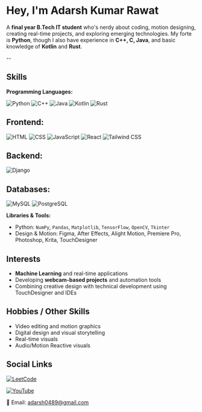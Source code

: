 # Hey, I'm Adarsh Kumar Rawat
A **final year B.Tech IT student** who's nerdy about coding, motion designing, creating real-time projects, and exploring emerging technologies. My forte is **Python**, though I also have experience in **C++, C, Java**, and basic knowledge of **Kotlin** and **Rust**.  

--

##  Skills

**Programming Languages:**  

![Python](https://img.shields.io/badge/Python-FFD43B?logo=python&logoColor=blue) 
![C++](https://img.shields.io/badge/C++-00599C?logo=c%2B%2B&logoColor=white) 
![Java](https://img.shields.io/badge/Java-007396?logo=java&logoColor=white) 
![Kotlin](https://img.shields.io/badge/Kotlin-0095D5?logo=kotlin&logoColor=white) 
![Rust](https://img.shields.io/badge/Rust-000000?logo=rust&logoColor=white)


 **Frontend:**
- 
  ![HTML](https://img.shields.io/badge/HTML-E34F26?logo=html5&logoColor=white)  ![CSS](https://img.shields.io/badge/CSS-1572B6?logo=css3&logoColor=white) ![JavaScript](https://img.shields.io/badge/JavaScript-F7DF1E?logo=javascript&logoColor=black)  ![React](https://img.shields.io/badge/React-61DAFB?logo=react&logoColor=black)  ![Tailwind CSS](https://img.shields.io/badge/Tailwind_CSS-06B6D4?logo=tailwind-css&logoColor=white)

 **Backend:**
- 
  ![Django](https://img.shields.io/badge/Django-092E20?logo=django&logoColor=white) 

 **Databases:**
- 
  ![MySQL](https://img.shields.io/badge/MySQL-4479A1?logo=mysql&logoColor=white)  ![PostgreSQL](https://img.shields.io/badge/PostgreSQL-336791?logo=postgresql&logoColor=white)
  
**Libraries & Tools:**  
- Python: `NumPy`, `Pandas`, `Matplotlib`, `TensorFlow`, `OpenCV`, `Tkinter`    
- Design & Motion: Figma, After Effects, Alight Motion, Premiere Pro, Photoshop, Krita, TouchDesigner  



## Interests

- **Machine Learning** and real-time applications  
- Developing **webcam-based projects** and automation tools  
- Combining creative design with technical development using TouchDesigner and IDEs  



## Hobbies / Other Skills

- Video editing and motion graphics  
- Digital design and visual storytelling  
- Real-time visuals  
- Audio/Motion Reactive visuals  



## Social Links

[![LeetCode](https://img.shields.io/badge/LeetCode-FFA116?logo=leetcode&logoColor=black)](https://leetcode.com/u/isanz/) 

[![YouTube](https://img.shields.io/badge/YouTube-FF0000?logo=youtube&logoColor=white)](https://www.youtube.com/@imsanzu)  

📧 Email: adarsh0489@gmail.com  

